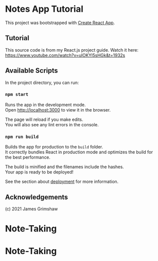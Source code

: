 # Notes App Tutorial

This project was bootstrapped with [Create React App](https://github.com/facebook/create-react-app).

## Tutorial

This source code is from my React.js project guide. Watch it here: https://www.youtube.com/watch?v=ulOKYl5sHGk&t=1932s

## Available Scripts

In the project directory, you can run:

### `npm start`

Runs the app in the development mode.\
Open [http://localhost:3000](http://localhost:3000) to view it in the browser.

The page will reload if you make edits.\
You will also see any lint errors in the console.

### `npm run build`

Builds the app for production to the `build` folder.\
It correctly bundles React in production mode and optimizes the build for the best performance.

The build is minified and the filenames include the hashes.\
Your app is ready to be deployed!

See the section about [deployment](https://facebook.github.io/create-react-app/docs/deployment) for more information.

## Acknowledgements

(c) 2021 James Grimshaw
# Note-Taking
# Note-Taking
